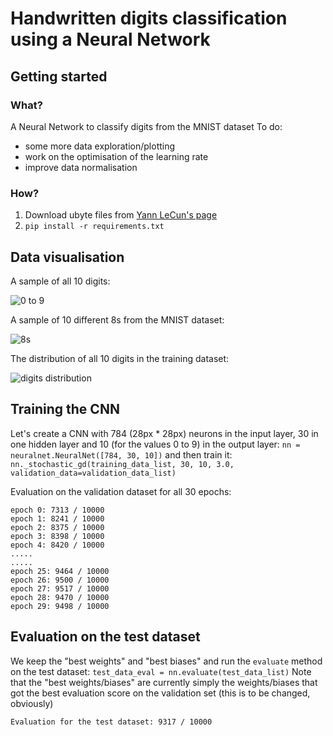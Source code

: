 # Handwritten digits classification using a Neural Network

## Getting started
### What?
A Neural Network to classify digits from the MNIST dataset
To do:
* some more data exploration/plotting
* work on the optimisation of the learning rate
* improve data normalisation

### How?
1. Download ubyte files from [Yann LeCun's page](http://yann.lecun.com/exdb/mnist/)
2. `pip install -r requirements.txt`

## Data visualisation

A sample of all 10 digits:

![0 to 9](https://i.imgur.com/w7ZADxi.png "A sample of all the digits from 0 to 9")

A sample of 10 different 8s from the MNIST dataset:

![8s](https://i.imgur.com/aZKllwM.png "A sample of different 8s from the MNIST dataset")

The distribution of all 10 digits in the training dataset:

![digits distribution](https://i.imgur.com/0dfifFY.png "Distribution of all 10 digits in the dataset")


## Training the CNN
Let's create a CNN with 784 (28px * 28px) neurons in the input layer, 30 in one hidden layer and 10 (for the values 0 to 9) in the output
layer: `nn = neuralnet.NeuralNet([784, 30, 10])`
and then train it:
`nn._stochastic_gd(training_data_list, 30, 10, 3.0, validation_data=validation_data_list)`

Evaluation on the validation dataset for all 30 epochs:
```
epoch 0: 7313 / 10000
epoch 1: 8241 / 10000
epoch 2: 8375 / 10000
epoch 3: 8398 / 10000
epoch 4: 8420 / 10000
.....
.....
epoch 25: 9464 / 10000
epoch 26: 9500 / 10000
epoch 27: 9517 / 10000
epoch 28: 9470 / 10000
epoch 29: 9498 / 10000
```

## Evaluation on the test dataset
We keep the "best weights" and "best biases" and run the `evaluate` method on the test dataset:
`test_data_eval = nn.evaluate(test_data_list)`
Note that the "best weights/biases" are currently simply the weights/biases that got the best evaluation score on the validation set (this is to be changed, obviously)

```Evaluation for the test dataset: 9317 / 10000```
